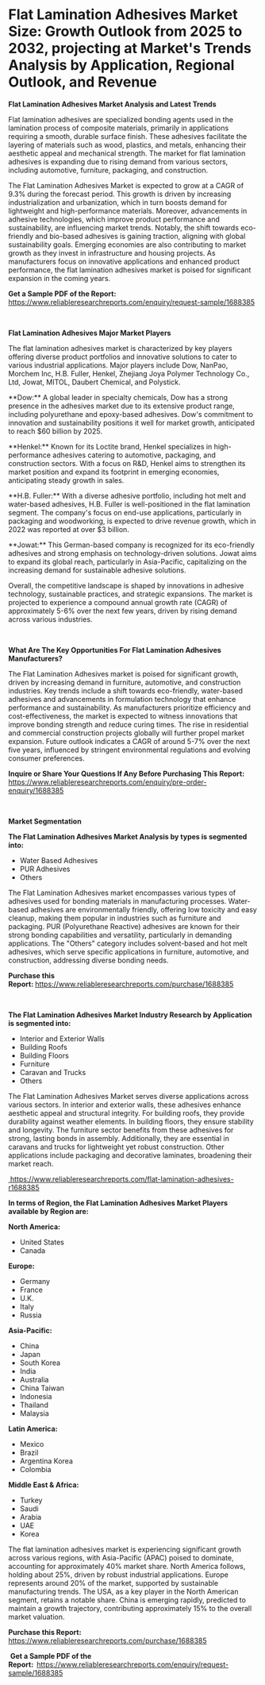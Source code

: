 <p><h1>Flat Lamination Adhesives Market Size: Growth Outlook from 2025 to 2032, projecting at Market's Trends Analysis by Application, Regional Outlook, and Revenue</h1></p><p><strong>Flat Lamination Adhesives Market Analysis and Latest Trends</strong></p>
<p><p>Flat lamination adhesives are specialized bonding agents used in the lamination process of composite materials, primarily in applications requiring a smooth, durable surface finish. These adhesives facilitate the layering of materials such as wood, plastics, and metals, enhancing their aesthetic appeal and mechanical strength. The market for flat lamination adhesives is expanding due to rising demand from various sectors, including automotive, furniture, packaging, and construction.</p><p>The Flat Lamination Adhesives Market is expected to grow at a CAGR of 9.3% during the forecast period. This growth is driven by increasing industrialization and urbanization, which in turn boosts demand for lightweight and high-performance materials. Moreover, advancements in adhesive technologies, which improve product performance and sustainability, are influencing market trends. Notably, the shift towards eco-friendly and bio-based adhesives is gaining traction, aligning with global sustainability goals. Emerging economies are also contributing to market growth as they invest in infrastructure and housing projects. As manufacturers focus on innovative applications and enhanced product performance, the flat lamination adhesives market is poised for significant expansion in the coming years.</p></p>
<p><strong>Get a Sample PDF of the Report:&nbsp;</strong> <a href="https://www.reliableresearchreports.com/enquiry/request-sample/1688385?utm_campaign=3130&utm_medium=2&utm_source=Github&utm_content=ia&utm_term=17042025&utm_id=flat-lamination-adhesives">https://www.reliableresearchreports.com/enquiry/request-sample/1688385</a></p>
<p>&nbsp;</p>
<p><strong>Flat Lamination Adhesives Major Market Players</strong></p>
<p><p>The flat lamination adhesives market is characterized by key players offering diverse product portfolios and innovative solutions to cater to various industrial applications. Major players include Dow, NanPao, Morchem Inc, H.B. Fuller, Henkel, Zhejiang Joya Polymer Technology Co., Ltd, Jowat, MITOL, Daubert Chemical, and Polystick.</p><p>**Dow:** A global leader in specialty chemicals, Dow has a strong presence in the adhesives market due to its extensive product range, including polyurethane and epoxy-based adhesives. Dow's commitment to innovation and sustainability positions it well for market growth, anticipated to reach $60 billion by 2025.</p><p>**Henkel:** Known for its Loctite brand, Henkel specializes in high-performance adhesives catering to automotive, packaging, and construction sectors. With a focus on R&D, Henkel aims to strengthen its market position and expand its footprint in emerging economies, anticipating steady growth in sales.</p><p>**H.B. Fuller:** With a diverse adhesive portfolio, including hot melt and water-based adhesives, H.B. Fuller is well-positioned in the flat lamination segment. The company's focus on end-use applications, particularly in packaging and woodworking, is expected to drive revenue growth, which in 2022 was reported at over $3 billion.</p><p>**Jowat:** This German-based company is recognized for its eco-friendly adhesives and strong emphasis on technology-driven solutions. Jowat aims to expand its global reach, particularly in Asia-Pacific, capitalizing on the increasing demand for sustainable adhesive solutions.</p><p>Overall, the competitive landscape is shaped by innovations in adhesive technology, sustainable practices, and strategic expansions. The market is projected to experience a compound annual growth rate (CAGR) of approximately 5-6% over the next few years, driven by rising demand across various industries.</p></p>
<p>&nbsp;</p>
<p><strong>What Are The Key Opportunities For Flat Lamination Adhesives Manufacturers?</strong></p>
<p><p>The Flat Lamination Adhesives market is poised for significant growth, driven by increasing demand in furniture, automotive, and construction industries. Key trends include a shift towards eco-friendly, water-based adhesives and advancements in formulation technology that enhance performance and sustainability. As manufacturers prioritize efficiency and cost-effectiveness, the market is expected to witness innovations that improve bonding strength and reduce curing times. The rise in residential and commercial construction projects globally will further propel market expansion. Future outlook indicates a CAGR of around 5-7% over the next five years, influenced by stringent environmental regulations and evolving consumer preferences.</p></p>
<p><strong>Inquire or Share Your Questions If Any Before Purchasing This Report:</strong> <a href="https://www.reliableresearchreports.com/enquiry/pre-order-enquiry/1688385?utm_campaign=3130&utm_medium=2&utm_source=Github&utm_content=ia&utm_term=17042025&utm_id=flat-lamination-adhesives">https://www.reliableresearchreports.com/enquiry/pre-order-enquiry/1688385</a></p>
<p>&nbsp;</p>
<p><strong>Market Segmentation</strong></p>
<p><strong>The Flat Lamination Adhesives Market Analysis by types is segmented into:</strong></p>
<p><ul><li>Water Based Adhesives</li><li>PUR Adhesives</li><li>Others</li></ul></p>
<p><p>The Flat Lamination Adhesives market encompasses various types of adhesives used for bonding materials in manufacturing processes. Water-based adhesives are environmentally friendly, offering low toxicity and easy cleanup, making them popular in industries such as furniture and packaging. PUR (Polyurethane Reactive) adhesives are known for their strong bonding capabilities and versatility, particularly in demanding applications. The "Others" category includes solvent-based and hot melt adhesives, which serve specific applications in furniture, automotive, and construction, addressing diverse bonding needs.</p></p>
<p><strong>Purchase this Report:&nbsp;</strong><a href="https://www.reliableresearchreports.com/purchase/1688385?utm_campaign=3130&utm_medium=2&utm_source=Github&utm_content=ia&utm_term=17042025&utm_id=flat-lamination-adhesives">https://www.reliableresearchreports.com/purchase/1688385</a></p>
<p>&nbsp;</p>
<p><strong>The Flat Lamination Adhesives Market Industry Research by Application is segmented into:</strong></p>
<p><ul><li>Interior and Exterior Walls</li><li>Building Roofs</li><li>Building Floors</li><li>Furniture</li><li>Caravan and Trucks</li><li>Others</li></ul></p>
<p><p>The Flat Lamination Adhesives Market serves diverse applications across various sectors. In interior and exterior walls, these adhesives enhance aesthetic appeal and structural integrity. For building roofs, they provide durability against weather elements. In building floors, they ensure stability and longevity. The furniture sector benefits from these adhesives for strong, lasting bonds in assembly. Additionally, they are essential in caravans and trucks for lightweight yet robust construction. Other applications include packaging and decorative laminates, broadening their market reach.</p></p>
<p><a href="https://www.reliableresearchreports.com/flat-lamination-adhesives-r1688385?utm_campaign=3130&utm_medium=2&utm_source=Github&utm_content=ia&utm_term=17042025&utm_id=flat-lamination-adhesives">&nbsp;https://www.reliableresearchreports.com/flat-lamination-adhesives-r1688385</a></p>
<p><strong>In terms of Region, the Flat Lamination Adhesives Market Players available by Region are:</strong></p>
<p>
    <p> <strong> North America: </strong>
        <ul>
            <li>United States</li>
            <li>Canada</li>
        </ul>
        </p> 
    <p> <strong> Europe: </strong>
        <ul>
            <li>Germany</li>
            <li>France</li>
            <li>U.K.</li>
            <li>Italy</li>
            <li>Russia</li>
        </ul>
        </p> 
    <p> <strong> Asia-Pacific: </strong>
        <ul>
            <li>China</li>
            <li>Japan</li>
            <li>South Korea</li>
            <li>India</li>
            <li>Australia</li>
            <li>China Taiwan</li>
            <li>Indonesia</li>
            <li>Thailand</li>
            <li>Malaysia</li>
        </ul>
        </p> 
    <p> <strong> Latin America: </strong>
        <ul>
            <li>Mexico</li>
            <li>Brazil</li>
            <li>Argentina Korea</li>
            <li>Colombia</li>
        </ul>
        </p> 
    <p> <strong> Middle East & Africa: </strong>
        <ul>
            <li>Turkey</li>
            <li>Saudi</li>
            <li>Arabia</li>
            <li>UAE</li>
            <li>Korea</li>
        </ul>
    </p>
    </p>
<p><p>The flat lamination adhesives market is experiencing significant growth across various regions, with Asia-Pacific (APAC) poised to dominate, accounting for approximately 40% market share. North America follows, holding about 25%, driven by robust industrial applications. Europe represents around 20% of the market, supported by sustainable manufacturing trends. The USA, as a key player in the North American segment, retains a notable share. China is emerging rapidly, predicted to maintain a growth trajectory, contributing approximately 15% to the overall market valuation.</p></p>
<p><strong>Purchase this Report: </strong><a href="https://www.reliableresearchreports.com/purchase/1688385?utm_campaign=3130&utm_medium=2&utm_source=Github&utm_content=ia&utm_term=17042025&utm_id=flat-lamination-adhesives">https://www.reliableresearchreports.com/purchase/1688385</a></p>
<p>&nbsp;<strong>Get a Sample PDF of the Report:&nbsp;&nbsp;</strong><a href="https://www.reliableresearchreports.com/enquiry/request-sample/1688385?utm_campaign=3130&utm_medium=2&utm_source=Github&utm_content=ia&utm_term=17042025&utm_id=flat-lamination-adhesives">https://www.reliableresearchreports.com/enquiry/request-sample/1688385</a></p>
<p><strong></strong></p>
<p><p></p><p></p><p></p></p>